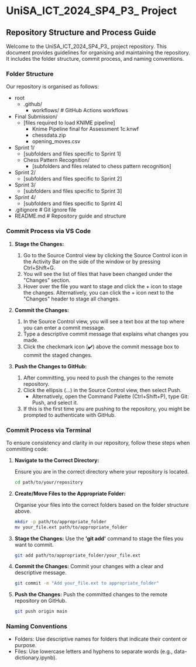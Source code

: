 # UniSA_ICT_2024_SP4_P3_ Project

## Repository Structure and Process Guide

Welcome to the UniSA_ICT_2024_SP4_P3_ project repository. This document provides guidelines for organising and maintaining the repository. It includes the folder structure, commit process, and naming conventions.

### Folder Structure

Our repository is organised as follows:

- root
  - .github/
    - workflows/ # GitHub Actions workflows
- Final Submission/
  - [files required to load KNIME pipeline]
    - Knime Pipeline final for Assessment 1c.knwf
    - chessdata.zip
    - opening_moves.csv
- Sprint 1/
  - [subfolders and files specific to Sprint 1]
  - Chess Pattern Recognition/
    - [subfolders and files related to chess pattern recognition]
- Sprint 2/
  - [subfolders and files specific to Sprint 2]
- Sprint 3/
  - [subfolders and files specific to Sprint 3]
- Sprint 4/
  - [subfolders and files specific to Sprint 4]
- .gitignore # Git ignore file
- README.md # Repository guide and structure

### Commit Process via VS Code

1. **Stage the Changes:**
   1. Go to the Source Control view by clicking the Source Control icon in the Activity Bar on the side of the window or by pressing Ctrl+Shift+G.
   2. You will see the list of files that have been changed under the "Changes" section.
   3. Hover over the file you want to stage and click the + icon to stage the changes. Alternatively, you can click the + icon next to the "Changes" header to stage all changes.
  
2. **Commit the Changes:**
   1. In the Source Control view, you will see a text box at the top where you can enter a commit message.
   2. Type a descriptive commit message that explains what changes you made.
   3. Click the checkmark icon (✔️) above the commit message box to commit the staged changes.

3. **Push the Changes to GitHub:**
   1. After committing, you need to push the changes to the remote repository.
   2. Click the ellipsis (...) in the Source Control view, then select Push.
      - Alternatively, open the Command Palette (Ctrl+Shift+P), type Git: Push, and select it.
   3. If this is the first time you are pushing to the repository, you might be prompted to authenticate with GitHub.

### Commit Process via Terminal

To ensure consistency and clarity in our repository, follow these steps when committing code:

1. **Navigate to the Correct Directory:**

   Ensure you are in the correct directory where your repository is located.

   ```bash
   cd path/to/your/repository

2. **Create/Move Files to the Appropriate Folder:**

   Organise your files into the correct folders based on the folder structure above.

   ```bash
   mkdir -p path/to/appropriate_folder
   mv your_file.ext path/to/appropriate_folder

3. **Stage the Changes:**
   Use the **'git add'** command to stage the files you want to commit.

   ```bash
   git add path/to/appropriate_folder/your_file.ext

4. **Commit the Changes:**
   Commit your changes with a clear and descriptive message.

   ```bash
   git commit -m "Add your_file.ext to appropriate_folder"

5. **Push the Changes:**
   Push the committed changes to the remote repository on GitHub.
   
   ```bash
   git push origin main

### Naming Conventions
- Folders: Use descriptive names for folders that indicate their content or purpose.
- Files: Use lowercase letters and hyphens to separate words (e.g., data-dictionary.ipynb).
